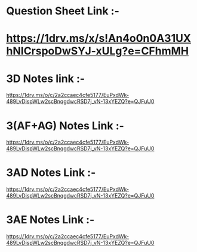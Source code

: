 # Question Sheet Link :- 
# https://1drv.ms/x/s!An4o0n0A31UXhNICrspoDwSYJ-xULg?e=CFhmMH

# 3D Notes link :-
https://1drv.ms/o/c/2a2ccaec4cfe5177/EuPxdWk-489LvDispWLw2scBnqgdwcRSD7j_vN-13xYEZQ?e=QJFuU0
# 3(AF+AG) Notes Link :-
https://1drv.ms/o/c/2a2ccaec4cfe5177/EuPxdWk-489LvDispWLw2scBnqgdwcRSD7j_vN-13xYEZQ?e=QJFuU0
# 3AD Notes Link :-
https://1drv.ms/o/c/2a2ccaec4cfe5177/EuPxdWk-489LvDispWLw2scBnqgdwcRSD7j_vN-13xYEZQ?e=QJFuU0
# 3AE Notes Link :-
https://1drv.ms/o/c/2a2ccaec4cfe5177/EuPxdWk-489LvDispWLw2scBnqgdwcRSD7j_vN-13xYEZQ?e=QJFuU0
